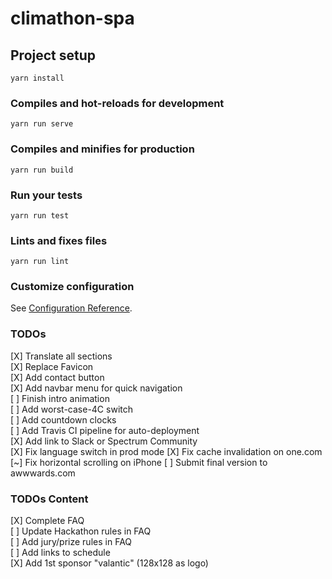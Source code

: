 # climathon-spa

## Project setup
```
yarn install
```

### Compiles and hot-reloads for development
```
yarn run serve
```

### Compiles and minifies for production
```
yarn run build
```

### Run your tests
```
yarn run test
```

### Lints and fixes files
```
yarn run lint
```

### Customize configuration
See [Configuration Reference](https://cli.vuejs.org/config/).

### TODOs
[X] Translate all sections  
[X] Replace Favicon  
[X] Add contact button  
[X] Add navbar menu for quick navigation  
[ ] Finish intro animation  
[ ] Add worst-case-4C switch  
[ ] Add countdown clocks  
[ ] Add Travis CI pipeline for auto-deployment  
[X] Add link to Slack or Spectrum Community  
[X] Fix language switch in prod mode
[X] Fix cache invalidation on one.com
[~] Fix horizontal scrolling on iPhone
[ ] Submit final version to awwwards.com

### TODOs Content
[X] Complete FAQ  
[ ] Update Hackathon rules in FAQ  
[ ] Add jury/prize rules in FAQ  
[ ] Add links to schedule  
[X] Add 1st sponsor "valantic" (128x128 as logo)
